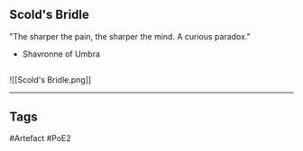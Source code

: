 ## Scold's Bridle
"The sharper the pain, the sharper the mind.
A curious paradox."
- Shavronne of Umbra
##
![[Scold's Bridle.png]]

---
## Tags
#Artefact
#PoE2